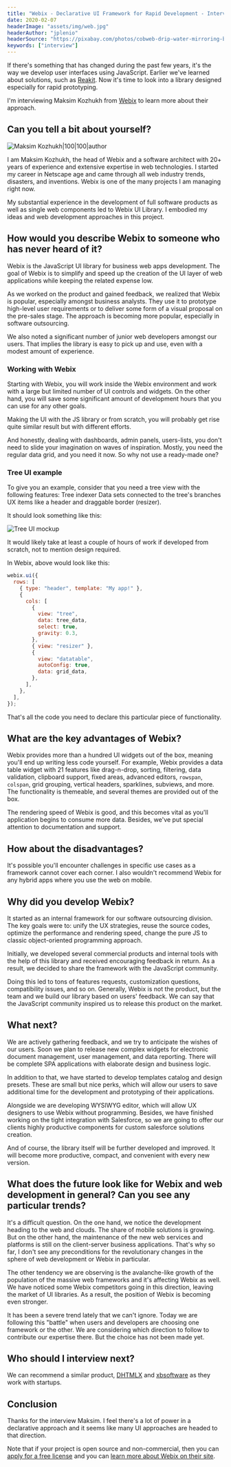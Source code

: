 ```yaml
---
title: "Webix - Declarative UI Framework for Rapid Development - Interview with Maksim Kozhukh"
date: 2020-02-07
headerImage: "assets/img/web.jpg"
headerAuthor: "jplenio"
headerSource: "https://pixabay.com/photos/cobweb-drip-water-mirroring-blue-3725540/"
keywords: ["interview"]
---
```


If there's something that has changed during the past few years, it's the way we develop user interfaces using JavaScript. Earlier we've learned about solutions, such as [Reakit](/blog/reakit-interview). Now it's time to look into a library designed especially for rapid prototyping.

I'm interviewing Maksim Kozhukh from [Webix](https://webix.com/) to learn more about their approach.

## Can you tell a bit about yourself?

![Maksim Kozhukh|100|100|author](assets/img/interviews/maksim.jpg)

I am Maksim Kozhukh, the head of Webix and a software architect with 20+ years of experience and extensive expertise in web technologies. I started my career in Netscape age and came through all web industry trends, disasters, and inventions. Webix is one of the many projects I am managing right now.

My substantial experience in the development of full software products as well as single web components led to Webix UI Library. I embodied my ideas and web development approaches in this project.

## How would you describe Webix to someone who has never heard of it?

Webix is the JavaScript UI library for business web apps development. The goal of Webix is to simplify and speed up the creation of the UI layer of web applications while keeping the related expense low.

As we worked on the product and gained feedback, we realized that Webix is popular, especially amongst business analysts. They use it to prototype high-level user requirements or to deliver some form of a visual proposal on the pre-sales stage. The approach is becoming more popular, especially in software outsourcing.

We also noted a significant number of junior web developers amongst our users. That implies the library is easy to pick up and use, even with a modest amount of experience.

### Working with Webix

Starting with Webix, you will work inside the Webix environment and work with a large but limited number of UI controls and widgets. On the other hand, you will save some significant amount of development hours that you can use for any other goals.

Making the UI with the JS library or from scratch, you will probably get rise quite similar result but with different efforts.

And honestly, dealing with dashboards, admin panels, users-lists, you don't need to slide your imagination on waves of inspiration. Mostly, you need the regular data grid, and you need it now. So why not use a ready-made one?

### Tree UI example

To give you an example, consider that you need a tree view with the following features: Tree indexer Data sets connected to the tree's branches UX items like a header and draggable border (resizer).

It should look something like this:

![Tree UI mockup](assets/img/webix.png)

It would likely take at least a couple of hours of work if developed from scratch, not to mention design required.

In Webix, above would look like this:

```js
webix.ui({
  rows: [
    { type: "header", template: "My app!" },
    {
      cols: [
        {
          view: "tree",
          data: tree_data,
          select: true,
          gravity: 0.3,
        },
        { view: "resizer" },
        {
          view: "datatable",
          autoConfig: true,
          data: grid_data,
        },
      ],
    },
  ],
});
```

That's all the code you need to declare this particular piece of functionality.

## What are the key advantages of Webix?

Webix provides more than a hundred UI widgets out of the box, meaning you'll end up writing less code yourself. For example, Webix provides a data table widget with 21 features like drag-n-drop, sorting, filtering, data validation, clipboard support, fixed areas, advanced editors, `rowspan`, `colspan`, grid grouping, vertical headers, sparklines, subviews, and more. The functionality is themeable, and several themes are provided out of the box.

The rendering speed of Webix is good, and this becomes vital as you'll application begins to consume more data. Besides, we've put special attention to documentation and support.

## How about the disadvantages?

It's possible you'll encounter challenges in specific use cases as a framework cannot cover each corner. I also wouldn't recommend Webix for any hybrid apps where you use the web on mobile.

## Why did you develop Webix?

It started as an internal framework for our software outsourcing division. The key goals were to: unify the UX strategies, reuse the source codes, optimize the performance and rendering speed, change the pure JS to classic object-oriented programming approach.

Initially, we developed several commercial products and internal tools with the help of this library and received encouraging feedback in return. As a result, we decided to share the framework with the JavaScript community.

Doing this led to tons of features requests, customization questions, compatibility issues, and so on. Generally, Webix is not the product, but the team and we build our library based on users' feedback. We can say that the JavaScript community inspired us to release this product on the market.

## What next?

We are actively gathering feedback, and we try to anticipate the wishes of our users. Soon we plan to release new complex widgets for electronic document management, user management, and data reporting. There will be complete SPA applications with elaborate design and business logic.

In addition to that, we have started to develop templates catalog and design presets. These are small but nice perks, which will allow our users to save additional time for the development and prototyping of their applications.

Alongside we are developing WYSIWYG editor, which will allow UX designers to use Webix without programming. Besides, we have finished working on the tight integration with Salesforce, so we are going to offer our clients highly productive components for custom salesforce solutions creation.

And of course, the library itself will be further developed and improved. It will become more productive, compact, and convenient with every new version.

## What does the future look like for Webix and web development in general? Can you see any particular trends?

It's a difficult question. On the one hand, we notice the development heading to the web and clouds. The share of mobile solutions is growing. But on the other hand, the maintenance of the new web services and platforms is still on the client-server business applications. That's why so far, I don't see any preconditions for the revolutionary changes in the sphere of web development or Webix in particular.

The other tendency we are observing is the avalanche-like growth of the population of the massive web frameworks and it's affecting Webix as well. We have noticed some Webix competitors going in this direction, leaving the market of UI libraries. As a result, the position of Webix is becoming even stronger.

It has been a severe trend lately that we can't ignore. Today we are following this "battle" when users and developers are choosing one framework or the other. We are considering which direction to follow to contribute our expertise there. But the choice has not been made yet.

## Who should I interview next?

We can recommend a similar product, [DHTMLX](https://dhtmlx.com/) and [xbsoftware](https://xbsoftware.com/) as they work with startups.

## Conclusion

Thanks for the interview Maksim. I feel there's a lot of power in a declarative approach and it seems like many UI approaches are headed to that direction.

Note that if your project is open source and non-commercial, then you can [apply for a free license](https://blog.webix.com/using-webix-in-open-source/) and you can [learn more about Webix on their site](https://webix.com/).
